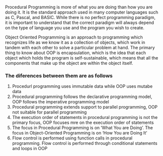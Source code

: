  Procedural Programming is more of what you are doing than how you are doing it. It is the standard approach used in many computer languages such as C, Pascal, 
 and BASIC. While there is no perfect programming paradigm, it is important to understand that the correct paradigm will always depend on the type of language 
 you use and the program you wish to create.
 
 Object Oriented Programming is an approach to programming which recognizes life as we know it as a collection of objects, which work in tandem with each other to solve a particular
 problem at hand. The primary thing to know about OOP is encapsulation, which is the idea that each object which holds the program is self-sustainable, which 
 means that all the components that make up the object are within the object itself. 
 
 ### The diferences between them are as follows<br>
 1. Procedurl programming uses immutable data while OOP uses mutabe data
 2. Procedural programming follows the declarative programming model, OOP follows the imperative programming model
 3. Procedural programming extends support to parallel programming, OOP not suitable for parallel programming
 4. The execution order of statements in procedural programming is not the primary focus, OOP focuses mre on the execution order of statements
 5. The focus in Procedural Programming is on ‘What You are Doing’. The focus in Object-Oriented Programming is on ‘How You are Doing It’
 6. Flow control is performed using function calls	in procedural programming. Flow control is performed through conditional statements and loops in OOP
